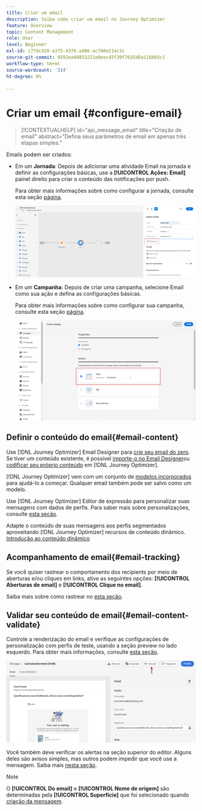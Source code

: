 ```yaml
---
title: Criar um email
description: Saiba como criar um email no Journey Optimizer
feature: Overview
topic: Content Management
role: User
level: Beginner
exl-id: c77dc420-a375-4376-ad86-ac740e214c3c
source-git-commit: 9593ea40853221e0eec45f30f7635d8a116b03c1
workflow-type: tm+mt
source-wordcount: '314'
ht-degree: 8%

---
```


# Criar um email {#configure-email}

>[!CONTEXTUALHELP]
>id="ajo_message_email"
>title="Criação de email"
>abstract="Defina seus parâmetros de email em apenas três etapas simples."

Emails podem ser criados:

* Em um **Jornada**: Depois de adicionar uma atividade Email na jornada e definir as configurações básicas, use a **[!UICONTROL Ações: Email]** painel direito para criar o conteúdo das notificações por push.

   Para obter mais informações sobre como configurar a jornada, consulte esta seção [página](../building-journeys/journey-gs.md).

   ![](assets/email-edit-content.png)

* Em um **Campanha**: Depois de criar uma campanha, selecione Email como sua ação e defina as configurações básicas.

   Para obter mais informações sobre como configurar sua campanha, consulte esta seção [página](../campaigns/create-campaign.md#configure).

   ![](assets/email_campaign.png)

## Definir o conteúdo do email{#email-content}

Use [!DNL Journey Optimizer] Email Designer para [crie seu email do zero](../design/create-email-content.md). Se tiver um conteúdo existente, é possível [importe-o no Email Designer](../design/existing-content.md)ou [codificar seu próprio conteúdo](../design/code-content.md) em [!DNL Journey Optimizer].

[!DNL Journey Optimizer] vem com um conjunto de [modelos incorporados](../design/email-templates.md) para ajudá-lo a começar. Qualquer email também pode ser salvo como um modelo.

Use [!DNL Journey Optimizer] Editor de expressão para personalizar suas mensagens com dados de perfis. Para saber mais sobre personalizações, consulte [esta seção](../personalization/personalize.md).

Adapte o conteúdo de suas mensagens aos perfis segmentados aproveitando [!DNL Journey Optimizer] recursos de conteúdo dinâmico. [Introdução ao conteúdo dinâmico](../personalization/get-started-dynamic-content.md)

## Acompanhamento de email{#email-tracking}

Se você quiser rastrear o comportamento dos recipients por meio de aberturas e/ou cliques em links, ative as seguintes opções: **[!UICONTROL Aberturas de email]** e **[!UICONTROL Clique no email]**.

Saiba mais sobre como rastrear no [esta seção](../design/message-tracking.md).

## Validar seu conteúdo de email{#email-content-validate}

Controle a renderização do email e verifique as configurações de personalização com perfis de teste, usando a seção preview no lado esquerdo. Para obter mais informações, consulte [esta seção](../design/preview.md).

![](assets/messages-simple-preview.png)


Você também deve verificar os alertas na seção superior do editor.  Alguns deles são avisos simples, mas outros podem impedir que você use a mensagem. Saiba mais [nesta seção](alerts.md).


>[!NOTE]
>
>O **[!UICONTROL Do email]** e **[!UICONTROL Nome de origem]** são determinadas pela **[!UICONTROL Superfície]** que foi selecionado quando [criação da mensagem](get-started-content.md).

